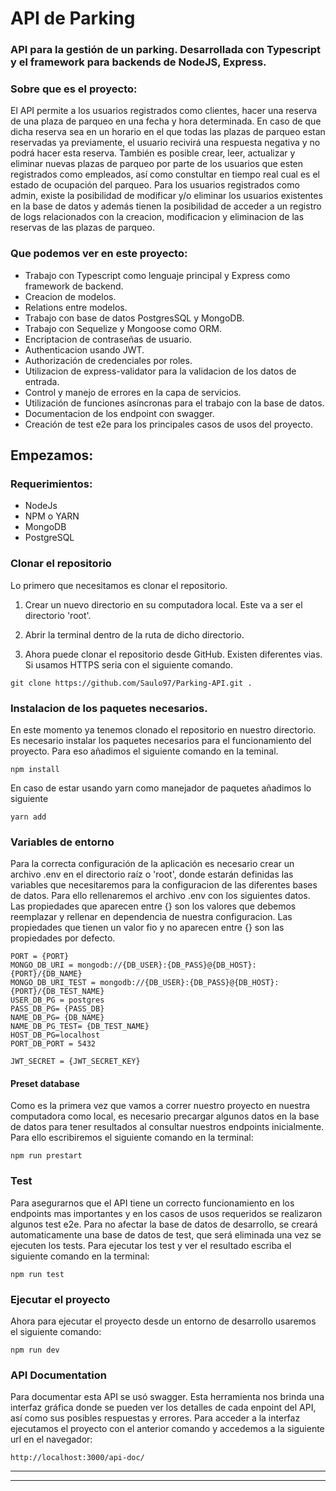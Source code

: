 # API de Parking
### API para la gestión de un parking. Desarrollada con Typescript y el framework para backends de NodeJS, Express.

### Sobre que es el proyecto:
El API permite a los usuarios registrados como clientes, hacer una reserva de una plaza de parqueo en una fecha y hora determinada. En caso de que dicha reserva sea en un horario en el que todas las plazas de parqueo estan reservadas ya previamente, el usuario recivirá una respuesta negativa y no podrá hacer esta reserva.
También es posible crear, leer, actualizar y eliminar nuevas plazas de parqueo por parte de los usuarios que esten registrados como empleados, así como constultar en tiempo real cual es el estado de ocupación del parqueo.
Para los usuarios registrados como admin, existe la posibilidad de modificar y/o eliminar los usuarios existentes en la base de datos y además tienen la posibilidad de acceder a un registro de logs relacionados con la creacion, modificacion y eliminacion de las reservas de las plazas de parqueo.

### Que podemos ver en este proyecto:

- Trabajo con Typescript como lenguaje principal y Express como framework de backend.
- Creacion de modelos.
- Relations entre modelos.
- Trabajo con base de datos PostgresSQL y MongoDB.
- Trabajo con Sequelize y Mongoose como ORM.
- Encriptacion de contraseñas de usuario.
- Authenticacion usando JWT.
- Authorización de credenciales por roles.
- Utilizacion de express-validator para la validacion de los datos de entrada.
- Control y manejo de errores en la capa de servicios.
- Utilización de funciones asíncronas para el trabajo con la base de datos.
- Documentacion de los endpoint con swagger.
- Creación de test e2e para los principales casos de usos del proyecto.

## Empezamos:

### Requerimientos: 
- NodeJs
- NPM o YARN
- MongoDB
- PostgreSQL

### Clonar el  repositorio
Lo primero que necesitamos es clonar el repositorio.

1) Crear un nuevo directorio en su computadora local. Este va a ser el directorio 'root'.

2) Abrir la terminal dentro de la ruta de dicho directorio.

3) Ahora puede clonar el repositorio desde GitHub. Existen diferentes vias.
Si usamos HTTPS seria con el siguiente comando.
```
git clone https://github.com/Saulo97/Parking-API.git .
```


### Instalacion de los paquetes necesarios. 
En este momento ya tenemos clonado el repositorio en nuestro directorio. 
Es necesario instalar los paquetes necesarios para el funcionamiento del proyecto.
Para eso añadimos el siguiente comando en la teminal.
```
npm install
```
En caso de estar usando yarn como manejador de paquetes añadimos lo siguiente
```
yarn add
```

### Variables de entorno
Para la correcta configuración de la aplicación es necesario crear un archivo .env en el directorio raíz o 'root', donde estarán definidas las variables que necesitaremos para la configuracion de las diferentes bases de datos. Para ello rellenaremos el archivo .env con los siguientes datos. Las propiedades que aparecen entre {} son los valores que debemos reemplazar y rellenar en dependencia de nuestra configuracion. Las propiedades que tienen un valor fio y no aparecen entre {} son las propiedades por defecto.
```
PORT = {PORT}
MONGO_DB_URI = mongodb://{DB_USER}:{DB_PASS}@{DB_HOST}:{PORT}/{DB_NAME} 
MONGO_DB_URI_TEST = mongodb://{DB_USER}:{DB_PASS}@{DB_HOST}:{PORT}/{DB_TEST_NAME}  
USER_DB_PG = postgres
PASS_DB_PG= {PASS_DB}
NAME_DB_PG= {DB_NAME}
NAME_DB_PG_TEST= {DB_TEST_NAME}
HOST_DB_PG=localhost
PORT_DB_PORT = 5432

JWT_SECRET = {JWT_SECRET_KEY}
```

#### Preset database
Como es la primera vez que vamos a correr nuestro proyecto en nuestra computadora como local, es necesario precargar algunos datos en la base de datos para tener resultados al consultar nuestros endpoints inicialmente. Para ello escribiremos el siguiente comando en la terminal:
```
npm run prestart
```

### Test
Para asegurarnos que el API tiene un correcto funcionamiento en los endpoints mas importantes y en los casos de usos requeridos se realizaron algunos test e2e.
Para no afectar la base de datos de desarrollo, se creará automaticamente una base de datos de test, que será eliminada una vez se ejecuten los tests.
Para ejecutar los test y ver el resultado escriba el siguiente comando en la terminal:

~~~
npm run test 
~~~

### Ejecutar el proyecto 
Ahora para ejecutar el proyecto desde un entorno de desarrollo usaremos el siguiente comando:

~~~
npm run dev
~~~

### API Documentation
Para documentar esta API se usó swagger.
Esta herramienta nos brinda una interfaz gráfica donde se pueden ver los detalles de cada enpoint del API, así como sus posibles respuestas y errores.
Para acceder a la interfaz ejecutamos el proyecto con el anterior comando y accedemos a la siguiente url en el navegador:

~~~
http://localhost:3000/api-doc/
~~~


***
***
